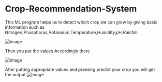 # Crop-Recommendation-System
This ML program helps us to detect  which crop we can grow by giving basic information such as Nitrogen,Phosphorus,Potassium,Temperature,Humidity,pH,Rainfall.

![image](https://github.com/Sanjana872/Crop-Recommendation-System/assets/97362658/0666fc1b-c1b0-4870-9be2-be741c35dfa3)

Then you put the values Accordingly there

![image](https://github.com/Sanjana872/Crop-Recommendation-System/assets/97362658/43aade50-0b17-4dcb-babc-379f0fb0110e)

After putting appropriate values and pressing predict your crop you will get the output
![image](https://github.com/Sanjana872/Crop-Recommendation-System/assets/97362658/63c57da9-25dd-4137-950f-acd9d215f0e3)
